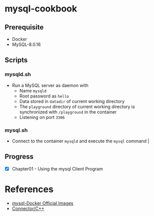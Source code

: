 # mysql-cookbook

## Prerequisite

- Docker
- MySQL-8.0.16

## Scripts

### mysqld.sh

- Run a MySQL server as daemon with
  - Name `mysqld`
  - Root password as `hello`
  - Data stored in `datadir` of current working directory
  - The `playground` directory of current working directory is synchronized with `/playground` in the container
  - Listening on port `3306`

### mysql.sh

- Connect to the container `mysqld` and execute the `mysql` command |

## Progress

- [x] Chapter01 - Using the mysql Client Program

# References

- [mysql-Docker Official Images](https://hub.docker.com/_/mysql?tab=description)
- [Connector/C++](https://dev.mysql.com/downloads/connector/cpp/)
